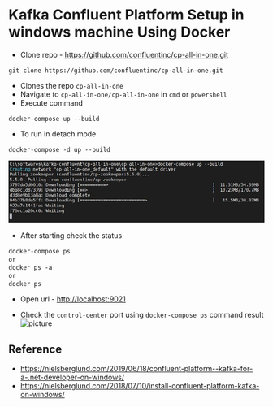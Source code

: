 # Kafka Confluent Platform Setup in windows machine Using Docker
* Clone repo - https://github.com/confluentinc/cp-all-in-one.git
```
git clone https://github.com/confluentinc/cp-all-in-one.git
```
* Clones the repo `cp-all-in-one`
* Navigate to `cp-all-in-one/cp-all-in-one` in `cmd` or `powershell`
* Execute command 
```
docker-compose up --build
```
* To run in detach mode
```
docker-compose -d up --build
```
![picture](../img/000001-kafka-confluent-platform-docker-compose-command-execution.jpg)
* After starting check the status
```
docker-compose ps
or
docker ps -a
or
docker ps
```
* Open url - [http://localhost:9021](http://localhost:9021)

* Check the `control-center` port using `docker-compose ps` command result
![picture](images/000002-kafka-confluent-control-center.jpg)

## Reference
* https://nielsberglund.com/2019/06/18/confluent-platform--kafka-for-a-.net-developer-on-windows/
* https://nielsberglund.com/2018/07/10/install-confluent-platform-kafka-on-windows/
